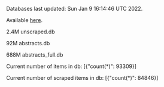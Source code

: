 Databases last updated: Sun Jan  9 16:14:46 UTC 2022. 

Available [here](https://github.com/cbeauhilton/ash-db/releases).

2.4M	unscraped.db

92M	abstracts.db

688M	abstracts_full.db

Current number of items in db:
[{"count(*)": 93309}]

Current number of scraped items in db:
[{"count(*)": 84846}]
